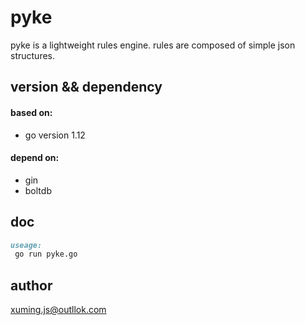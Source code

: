 # pyke

pyke is a lightweight rules engine. 
rules are composed of simple json structures.

## version && dependency

#### based on:
- go version 1.12

#### depend on:
- gin
- boltdb

## doc

```markdown
useage:
 go run pyke.go
```

## author
xuming.js@outllok.com

